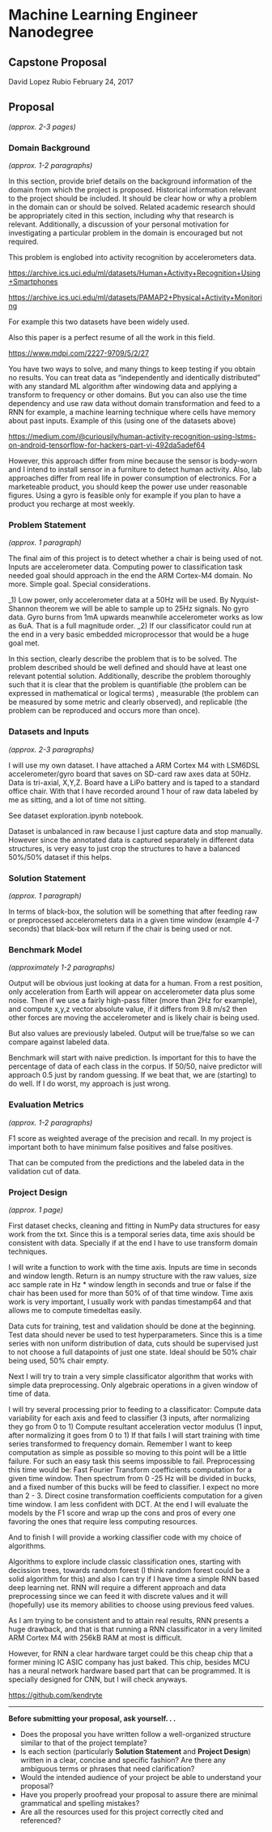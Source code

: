 # Machine Learning Engineer Nanodegree
## Capstone Proposal
David Lopez Rubio 
February 24, 2017

## Proposal
_(approx. 2-3 pages)_

### Domain Background
_(approx. 1-2 paragraphs)_

In this section, provide brief details on the background information of the domain from which the project is proposed. Historical information relevant to the project should be included. It should be clear how or why a problem in the domain can or should be solved. Related academic research should be appropriately cited in this section, including why that research is relevant. Additionally, a discussion of your personal motivation for investigating a particular problem in the domain is encouraged but not required.

This problem is englobed into activity recognition by accelerometers data.

https://archive.ics.uci.edu/ml/datasets/Human+Activity+Recognition+Using+Smartphones

https://archive.ics.uci.edu/ml/datasets/PAMAP2+Physical+Activity+Monitoring

For example this two datasets have been widely used. 


Also this paper is a perfect resume of all the work in this field.

https://www.mdpi.com/2227-9709/5/2/27

You have two ways to solve, and many things to keep testing if you obtain no results. You can treat data as “independently and identically distributed” with any standard ML algorithm after windowing data and applying a transform to frequency or other domains. But you can also use the time dependency and use raw data without domain transformation and feed to a RNN for example, a machine learning technique where cells have memory about past inputs. Example of this (using one of the datasets above)

https://medium.com/@curiousily/human-activity-recognition-using-lstms-on-android-tensorflow-for-hackers-part-vi-492da5adef64

However, this approach differ from mine because the sensor is body-worn and I intend to install sensor in a furniture to detect human activity. Also, lab approaches differ from real life in power consumption of electronics. For a marketeable product, you should keep the power use under reasonable figures. Using a gyro is feasible only for example if you plan to have a product you recharge at most weekly. 


### Problem Statement
_(approx. 1 paragraph)_

The final aim of this project is to detect whether a chair is being used of not. Inputs are accelerometer data. Computing power to classification task needed goal should approach in the end the ARM Cortex-M4 domain. No more. Simple goal. Special considerations.

_1) Low power, only accelerometer data at a 50Hz will be used. By Nyquist-Shannon theorem we will be able to sample up to 25Hz signals.
    No gyro data. Gyro burns from 1mA upwards meanwhile accelerometer works as low as 6uA. That is a full magnitude order.
_2) If our classificator could run at the end in a very basic embedded microprocessor that would be a huge goal met.

In this section, clearly describe the problem that is to be solved. The problem described should be well defined and should have at least one relevant potential solution. Additionally, describe the problem thoroughly such that it is clear that the problem is quantifiable (the problem can be expressed in mathematical or logical terms) , measurable (the problem can be measured by some metric and clearly observed), and replicable (the problem can be reproduced and occurs more than once).

### Datasets and Inputs
_(approx. 2-3 paragraphs)_

I will use my own dataset. I have attached a ARM Cortex M4 with LSM6DSL accelerometer/gyro board that saves on SD-card raw axes data at 50Hz. Data is tri-axial, X,Y,Z. Board have a LiPo battery and is taped to a standard office chair. With that I have recorded around 1 hour of raw data labeled by me as sitting, and a lot of time not sitting. 

See dataset exploration.ipynb notebook. 

Dataset is unbalanced in raw because I just capture data and stop manually. However since the annotated data is captured separately in different data structures, is very easy to just crop the structures to have a balanced 50%/50% dataset if this helps.  


### Solution Statement
_(approx. 1 paragraph)_


In terms of black-box, the solution will be something that after feeding raw or preprocessed accelerometers data in a given time window (example 4-7 seconds) that black-box will return if the chair is being used or not. 


### Benchmark Model
_(approximately 1-2 paragraphs)_

Output will be obvious just looking at data for a human. From a rest position, only acceleration from Earth will appear on accelerometer data plus some noise.  Then if we use a fairly high-pass filter (more than 2Hz for example), and compute x,y,z vector absolute value, if it differs from 9.8 m/s2 then other forces are moving the accelerometer and is likely chair is being used. 

But also values are previously labeled. Output will be true/false so we can compare against labeled data. 

Benchmark will start with naive prediction. Is important for this to have the percentage of data of each class in the corpus. If 50/50, naive predictor will approach 0.5 just by random guessing. If we beat that, we are (starting) to do well. If I do worst, my approach is just wrong.

### Evaluation Metrics
_(approx. 1-2 paragraphs)_

F1 score as weighted average of the precision and recall. In my project is important both to have minimum false positives and false positives.

That can be computed from the predictions and the labeled data in the validation cut of data.


### Project Design
_(approx. 1 page)_


First dataset checks, cleaning and fitting in NumPy data structures for easy work from the txt.
Since this is a temporal series data, time axis should be consistent with data. Specially if at the end I have to use transform domain techniques.

I will write a function to work with the time axis. Inputs are time in seconds and window length. Return is an numpy structure with the raw values, size acc sample rate in Hz * window length in seconds and true or false if the chair has been used for more than 50% of of that time window. Time axis work is very important, I usually work with pandas timestamp64 and that allows me to compute timedeltas easily.

Data cuts for training, test and validation should be done at the beginning. Test data should never be used to test hyperparameters. Since this is a time series with non uniform distribution of data, cuts should be supervised just to not choose a full datapoints of just one state. Ideal should be 50% chair being used, 50% chair empty.

Next I will try to train a very simple classificator algorithm that works with simple data preprocessing. Only algebraic operations in a given window of time of data.


I will try several processing prior to feeding to a classificator:
Compute data variability for each axis and feed to classifier (3 inputs, after normalizing they go from 0 to 1) Compute resultant acceleration vector modulus (1 input, after normalizing it goes from 0 to 1)
If that fails I will start training with time series transformed to frequency domain. Remember I want to keep computation as simple as possible so moving to this point will be a little failure. For such an easy task this seems impossible to fail.
Preprocessing this time would be:
Fast Fourier Transform coefficients computation for a given time window. Then spectrum from 0 -25 Hz will be divided in bucks, and a fixed number of this bucks will be feed to classifier. I expect no more than 2 - 3. Direct cosine transformation coefficients computation for a given time window. I am less confident with DCT.
At the end I will evaluate the models by the F1 score and wrap up the cons and pros of every one favoring the ones that require less computing resources.


And to finish I will provide a working classifier code with my choice of algorithms.

Algorithms to explore include classic classification ones, starting with decission trees, towards random forest (I think random forest could be a solid algorithm for this) and also I can try if I have time a simple RNN based deep learning net. RNN will require a different approach and data preprocessing since we can feed it with discrete values and it will (hopefully) use its memory abilities to choose using previous feed values.

As I am trying to be consistent and to attain real results, RNN presents a huge drawback, and that is that running a RNN classificator in a very limited ARM Cortex M4 with 256kB RAM at most is difficult.

However, for RNN a clear hardware target could be this cheap chip that a former mining IC ASIC company has just baked. This chip, besides MCU has a neural network hardware based part that can be programmed. It is specially designed for CNN, but I will check anyways. 

https://github.com/kendryte

-----------

**Before submitting your proposal, ask yourself. . .**

- Does the proposal you have written follow a well-organized structure similar to that of the project template?
- Is each section (particularly **Solution Statement** and **Project Design**) written in a clear, concise and specific fashion? Are there any ambiguous terms or phrases that need clarification?
- Would the intended audience of your project be able to understand your proposal?
- Have you properly proofread your proposal to assure there are minimal grammatical and spelling mistakes?
- Are all the resources used for this project correctly cited and referenced?
